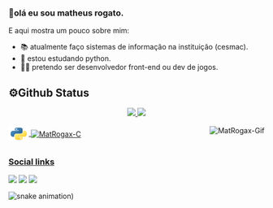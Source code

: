  ### 👋olá eu sou matheus rogato.
 
E aqui mostra um pouco sobre mim:

- 📚 atualmente faço sistemas de informação na instituição (cesmac).
- 🐍 estou estudando python.
- 👨‍💻 pretendo ser desenvolvedor front-end ou dev de jogos.

 ## ⚙️Github Status
<div align="center">
  <a href="https://github.com/MatRogax">
  <img height="180em" src="https://github-readme-stats.vercel.app/api?username=MatRogax&show_icons=true&theme=dark&include_all_commits=true&count_private=true"/>
  <img height="180em" src="https://github-readme-stats.vercel.app/api/top-langs/?username=MatRogax&layout=compact&langs_count=7&theme=dark"/>
</div>
  
 <div style="display: inline_block"><br>
    <img align = "center"  alt="MatRogax-Python" height="30" width="40" src="https://raw.githubusercontent.com/devicons/devicon/master/icons/python/python-original.svg">
    <img align = "center"  alt="MatRogax-C"      height="30" width="40" src="https://cdn.jsdelivr.net/gh/devicons/devicon/icons/c/c-original.svg" />
    <img align = "right"   alt="MatRogax-Gif"    height="100" wodth="90" src="https://media.giphy.com/media/3o7btXJQm5DD8ApubC/giphy.gif">
</div>
  
##
 
 
### Social links
<div>
  
  <a href="https://instagram.com/matheusrogato_" target="_blank"><img src="https://img.shields.io/badge/-Instagram-%23E4405F?style=for-the-badge&logo=instagram&logoColor=white" target="_blank"></a>
 	<a href="https://www.twitch.tv/rogaquiz" target="_blank"><img src="https://img.shields.io/badge/Twitch-9146FF?style=for-the-badge&logo=twitch&logoColor=white" target="_blank"></a>
  <a href="https://www.linkedin.com/in/matheus-rogato-9854b8233/" target="_blank"><img src="https://img.shields.io/badge/-LinkedIn-%230077B5?style=for-the-badge&logo=linkedin&logoColor=white" target="_blank"></a> 
 
 </div>
  
  ![snake animation](https://github.com//MatRogax/blob/output/github-contribution-grid-snake.svg))
  
 
